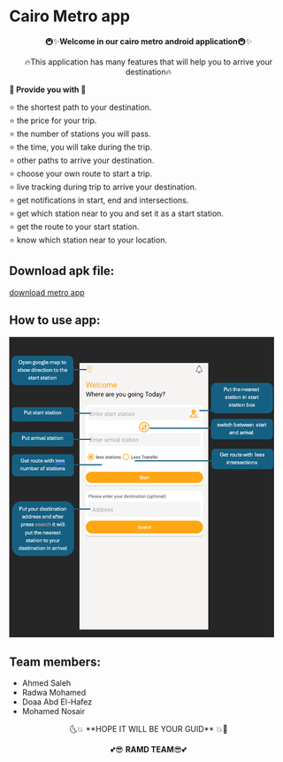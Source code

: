 # Cairo Metro app 

<div align="center">
    🚇✨<strong>Welcome in our cairo metro android application</strong>🚇✨
  
  🔥This application has many features that will help you to arrive your destination🔥
</div>


**💎 Provide you with 💎** 
     
  ⭐  the shortest path to your destination. \
  ⭐  the price for your trip.\
  ⭐  the number of stations you will pass.\
  ⭐  the time, you will take during the trip.\
  ⭐  other paths to arrive your destination.\
  ⭐  choose your own route to start a trip.\
  ⭐  live tracking during trip to arrive your destination.\
  ⭐  get notifications in start, end and intersections.\
  ⭐  get which station near to you and set it as a start station.\
  ⭐  get the route to your start station.\
  ⭐  know which station near to your location.
      
## Download apk file: 
 [download metro app](https://raw.githubusercontent.com/Radwa-Mohamed-99/cairoMetro/main/app/build/intermediates/apk/debug/app-debug.apk)

## How to use app:
![home page guide ](https://github.com/Radwa-Mohamed-99/cairoMetro/blob/main/homeInstrcutions.png)

## Team members:
   * Ahmed Saleh
   * Radwa Mohamed
   * Doaa Abd El-Hafez
   * Mohamed Nosair

<div align="center">
🌜💥 **HOPE IT WILL BE YOUR GUID** 💥🌛 
  
   💕😎 **RAMD TEAM**😎💕
</div>

      

            
            
   

  
 

